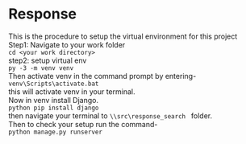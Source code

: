 # Response

This is the procedure to setup the virtual environment for this project<br>
Step1: Navigate to your work folder<br>
      ```cd <your work directory>```<br>
step2: setup virtual env<br>
      ```py -3 -m venv venv```<br>
Then activate venv in the command prompt by entering-<br>
      ```venv\Scripts\activate.bat```<br>
      this will activate venv in your terminal.<br>
Now in venv install Django.<br>
      ```python pip install django```<br>
    then navigate your terminal to ```\\src\response_search ``` folder.<br>
Then to check your setup run the command-<br>
      ```python manage.py runserver```
      
      
